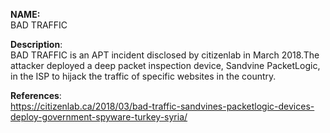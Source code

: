 **NAME:**  
BAD TRAFFIC  

**Description**:   
BAD TRAFFIC is an APT incident disclosed by citizenlab in March 2018.The attacker deployed a deep packet inspection device, Sandvine PacketLogic, in the ISP to hijack the traffic of specific websites in the country.
  
**References**:  
https://citizenlab.ca/2018/03/bad-traffic-sandvines-packetlogic-devices-deploy-government-spyware-turkey-syria/